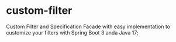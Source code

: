 # custom-filter
Custom Filter and Specification Facade with easy implementation to customize your filters with Spring Boot 3 anda Java 17;


